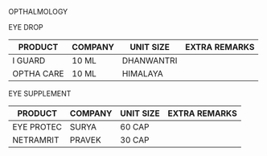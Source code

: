 OPTHALMOLOGY

EYE DROP

| PRODUCT | COMPANY | UNIT SIZE | EXTRA REMARKS |
| --- | --- | --- | --- |
| I GUARD | 10 ML | DHANWANTRI |     |
| OPTHA CARE | 10 ML | HIMALAYA |     |

EYE SUPPLEMENT

| PRODUCT | COMPANY | UNIT SIZE | EXTRA REMARKS |
| --- | --- | --- | --- |
| EYE PROTEC | SURYA | 60 CAP |     |
| NETRAMRIT | PRAVEK | 30 CAP |     |